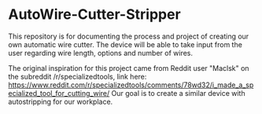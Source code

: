 # AutoWire-Cutter-Stripper

This repository is for documenting the process and project of creating our own automatic wire cutter.
The device will be able to take input from the user regarding wire length, options and number of wires.

The original inspiration for this project came from Reddit user "Maclsk" on the subreddit /r/specializedtools, link here: https://www.reddit.com/r/specializedtools/comments/78wd32/i_made_a_specialized_tool_for_cutting_wire/
Our goal is to create a similar device with autostripping for our workplace.
